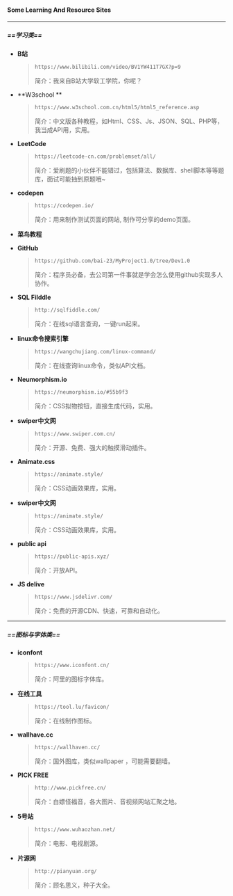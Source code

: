 ####  Some Learning And Resource Sites
---
##### ==学习类==
+ **B站** 

  > `https://www.bilibili.com/video/BV1YW411T7GX?p=9`
  >
  > 简介：我来自B站大学软工学院，你呢？

+ **W3school **

  > `https://www.w3school.com.cn/html5/html5_reference.asp`
  >
  > 简介：中文版各种教程，如Html、CSS、Js、JSON、SQL、PHP等，我当成API用，实用。

+ **LeetCode**

  > `https://leetcode-cn.com/problemset/all/`
  >
  > 简介：爱刷题的小伙伴不能错过，包括算法、数据库、shell脚本等等题库，面试可能抽到原题哦~

+ **codepen**

  > `https://codepen.io/`
  >
  > 简介：用来制作测试页面的网站, 制作可分享的demo页面。

+ **菜鸟教程**

+ **GitHub**

  > `https://github.com/bai-23/MyProject1.0/tree/Dev1.0`
  >
  > 简介：程序员必备，去公司第一件事就是学会怎么使用github实现多人协作。

+ **SQL Filddle**

  > `http://sqlfiddle.com/`
  >
  > 简介：在线sql语言查询，一键run起来。

+ **linux命令搜索引擎**

  > `https://wangchujiang.com/linux-command/`
  >
  > 简介：在线查询linux命令，类似API文档。

+ **Neumorphism.io**

  > `https://neumorphism.io/#55b9f3`
  >
  > 简介：CSS拟物按钮，直接生成代码，实用。

+ **swiper中文网**

  > `https://www.swiper.com.cn/`
  >
  > 简介：开源、免费、强大的触摸滑动插件。

+ **Animate.css**

  > `https://animate.style/`
  >
  > 简介：CSS动画效果库，实用。

+ **swiper中文网**

  > `https://animate.style/`
  >
  > 简介：CSS动画效果库，实用。

+ **public api**

  > `https://public-apis.xyz/`
  >
  > 简介：开放API。

+ **JS delive**

  > `https://www.jsdelivr.com/`
  >
  > 简介：免费的开源CDN、快速，可靠和自动化。

---
##### ==图标与字体类==

+ **iconfont**

  > `https://www.iconfont.cn/`
  >
  > 简介：阿里的图标字体库。

+ **在线工具**

  > `https://tool.lu/favicon/`
  >
  > 简介：在线制作图标。

+ **wallhave.cc**

  > `https://wallhaven.cc/`
  >
  > 简介：国外图库，类似wallpaper ，可能需要翻墙。

+ **PICK FREE**

  > `http://www.pickfree.cn/`
  >
  > 简介：白嫖怪福音，各大图片、音视频网站汇聚之地。

+ **5号站**

  > `https://www.wuhaozhan.net/`
  >
  > 简介：电影、电视剧源。

+ **片源网**

  > `http://pianyuan.org/`
  >
  > 简介：顾名思义，种子大全。